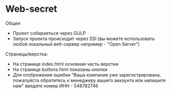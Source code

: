 # Web-secret

Общее

- Проект собираеться через GULP 
- Запуск проекта происходит через SSI (вы можете использовать любой локальный веб-сервер например - "Open Server")

Страницы/верстка: 

- На странице index.html основная часть верстки
- На странице buttons.html показаны кнопки
- Для отоброжения ошибки "Ваша компания уже зарегистрирована, пожалуйста обратитесь к менеджеру вашего аккаунта или напишите нам" введите номер ИНН - 548782746
